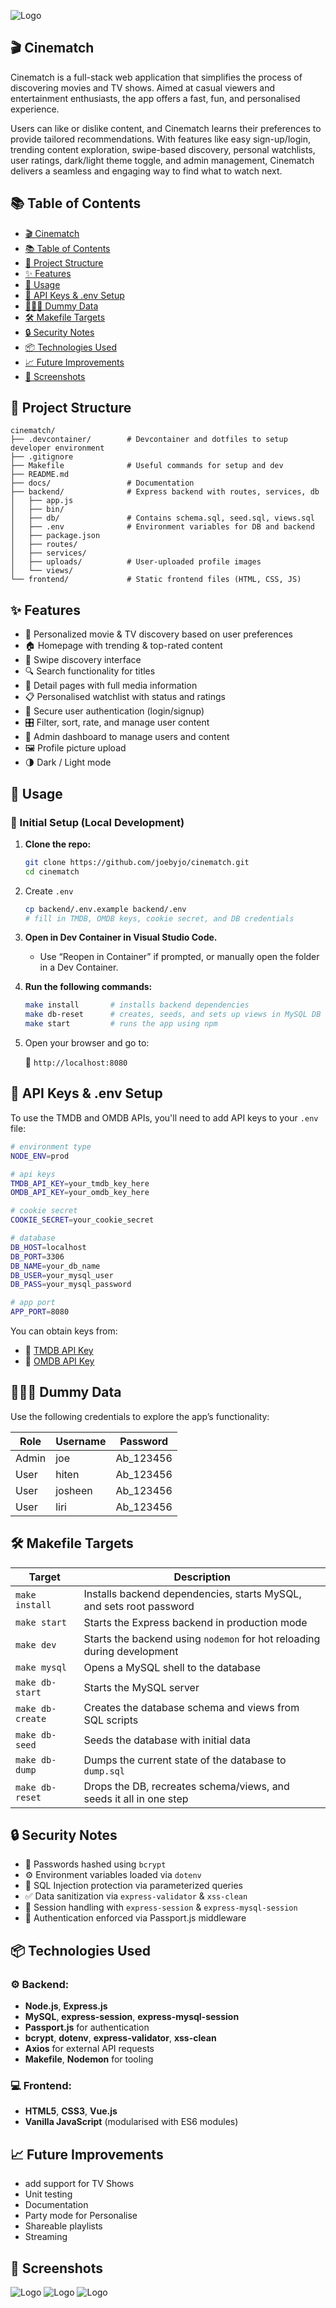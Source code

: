 
![Logo](./docs/images/cinematch_logo.png)


## 🎬 Cinematch

Cinematch is a full-stack web application that simplifies the process of discovering movies and TV shows. Aimed at casual viewers and entertainment enthusiasts, the app offers a fast, fun, and personalised experience.

Users can like or dislike content, and Cinematch learns their preferences to provide tailored recommendations. With features like easy sign-up/login, trending content exploration, swipe-based discovery, personal watchlists, user ratings, dark/light theme toggle, and admin management, Cinematch delivers a seamless and engaging way to find what to watch next.


## 📚 Table of Contents
  
- [🎬 Cinematch](#-cinematch)
- [📚 Table of Contents](#-table-of-contents)
- [🧰 Project Structure](#-project-structure)
- [✨ Features](#-features)
- [🚀 Usage](#-usage)
- [🔑 API Keys & .env Setup](#-api-keys--env-setup)
- [👨🏻‍💼 Dummy Data](#-dummy-data)
- [🛠️ Makefile Targets](#-makefile-targets)
- [🔒 Security Notes](#-security-notes)
- [📦 Technologies Used](#-technologies-used)
- [📈 Future Improvements](#-future-improvements)
- [📸 Screenshots](#-screenshots)


## 🧰 Project Structure

```
cinematch/
├── .devcontainer/        # Devcontainer and dotfiles to setup developer environment
├── .gitignore
├── Makefile              # Useful commands for setup and dev
├── README.md
├── docs/                 # Documentation
├── backend/              # Express backend with routes, services, db
│   ├── app.js
│   ├── bin/
│   ├── db/               # Contains schema.sql, seed.sql, views.sql
│   ├── .env              # Environment variables for DB and backend
│   ├── package.json
│   ├── routes/
│   ├── services/
│   ├── uploads/          # User-uploaded profile images
│   └── views/
└── frontend/             # Static frontend files (HTML, CSS, JS)

```


## ✨ Features

- 🎯 Personalized movie & TV discovery based on user preferences
- 🏠 Homepage with trending & top-rated content
- 📱 Swipe discovery interface
- 🔍 Search functionality for titles
- 📄 Detail pages with full media information
- 📋 Personalised watchlist with status and ratings
- 👤 Secure user authentication (login/signup)
- 🎛️ Filter, sort, rate, and manage user content
- 👑 Admin dashboard to manage users and content
- 🖼️ Profile picture upload
- 🌗 Dark / Light mode



## 🚀 Usage

### 🔧 Initial Setup (Local Development)

1. **Clone the repo:**

   ```bash
   git clone https://github.com/joebyjo/cinematch.git
   cd cinematch
   ```

2. Create `.env`
    ```bash
    cp backend/.env.example backend/.env
    # fill in TMDB, OMDB keys, cookie secret, and DB credentials
    ```

3. **Open in Dev Container in Visual Studio Code.**
    - Use “Reopen in Container” if prompted, or manually open the folder in a Dev Container.

4. **Run the following commands:**

   ```bash
   make install       # installs backend dependencies
   make db-reset      # creates, seeds, and sets up views in MySQL DB
   make start         # runs the app using npm
   ```

5. Open your browser and go to:

   🔗 `http://localhost:8080`


## 🔑 API Keys & .env Setup

To use the TMDB and OMDB APIs, you'll need to add API keys to your `.env` file:

```bash
# environment type
NODE_ENV=prod

# api keys
TMDB_API_KEY=your_tmdb_key_here
OMDB_API_KEY=your_omdb_key_here

# cookie secret
COOKIE_SECRET=your_cookie_secret

# database
DB_HOST=localhost
DB_PORT=3306
DB_NAME=your_db_name
DB_USER=your_mysql_user
DB_PASS=your_mysql_password

# app port
APP_PORT=8080
```

You can obtain keys from:

- 🔗 [TMDB API Key](https://www.themoviedb.org/settings/api)
- 🔗 [OMDB API Key](https://www.omdbapi.com/apikey.aspx)


## 👨🏻‍💼 Dummy Data

Use the following credentials to explore the app’s functionality:

| Role  | Username | Password   |
| ----- | -------- | ---------- |
| Admin | joe      | Ab_123456  |
| User  | hiten    | Ab_123456  |
| User  | josheen  | Ab_123456  |
| User  | liri     | Ab_123456  |


## 🛠️ Makefile Targets

| Target           | Description                                                             |
| ---------------- | ----------------------------------------------------------------------- |
| `make install`   | Installs backend dependencies, starts MySQL, and sets root password     |
| `make start`     | Starts the Express backend in production mode                           |
| `make dev`       | Starts the backend using `nodemon` for hot reloading during development |
| `make mysql`     | Opens a MySQL shell to the database                                     |
| `make db-start`  | Starts the MySQL server                                                 |
| `make db-create` | Creates the database schema and views from SQL scripts                  |
| `make db-seed`   | Seeds the database with initial data                                    |
| `make db-dump`   | Dumps the current state of the database to `dump.sql`                   |
| `make db-reset`  | Drops the DB, recreates schema/views, and seeds it all in one step      |


## 🔒 Security Notes

- 🔐 Passwords hashed using `bcrypt`
- ⚙️ Environment variables loaded via `dotenv`
- 🚫 SQL Injection protection via parameterized queries
- ✅ Data sanitization via `express-validator` & `xss-clean`
- 🧠 Session handling with `express-session` & `express-mysql-session`
- 🔑 Authentication enforced via Passport.js middleware


## 📦 Technologies Used

### ⚙️ Backend:

- **Node.js**, **Express.js**
- **MySQL**, **express-session**, **express-mysql-session**
- **Passport.js** for authentication
- **bcrypt**, **dotenv**, **express-validator**, **xss-clean**
- **Axios** for external API requests
- **Makefile**, **Nodemon** for tooling

### 💻 Frontend:

- **HTML5**, **CSS3**, **Vue.js**
- **Vanilla JavaScript** (modularised with ES6 modules)


## 📈 Future Improvements
- add support for TV Shows
- Unit testing
- Documentation
- Party mode for Personalise
- Shareable playlists
- Streaming


## 📸 Screenshots

![Logo](./docs/images/cinematch_home.png)
![Logo](./docs/images/cinematch_personalise.png)
![Logo](./docs/images/cinematch_mylists.png)
